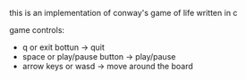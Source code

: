 this is an implementation of conway's game of life written in c

game controls:
* q or exit bottun -> quit
* space or play/pause button -> play/pause
* arrow keys or wasd -> move around the board